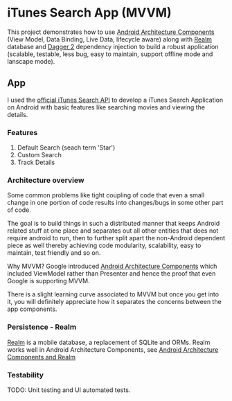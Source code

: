 iTunes Search App (MVVM)
======

This project demonstrates how to use [Android Architecture Components][1] (View Model, Data Binding, Live Data, lifecycle aware) along with [Realm][2] database and [Dagger 2][3] dependency injection to build a robust application (scalable, testable, less bug, easy to maintain, support offline mode and lanscape mode).

## App

I used the [official iTunes Search API][4] to develop a iTunes Search Application on Android with basic features like searching movies and viewing the details.

### Features
1) Default Search (seach term 'Star')
2) Custom Search
3) Track Details

### Architecture overview

Some common problems like tight coupling of code that even a small change in one portion of code results into changes/bugs in some other part of code.

The goal is to build things in such a distributed manner that keeps Android related stuff at one place and separates out all other entities that does not require android to run, then to further split apart the non-Android dependent piece as well thereby achieving code modularity, scalability, easy to maintain, test friendly and so on. 

Why MVVM? Google introduced [Android Architecture Components][1] which included ViewModel rather than Presenter and hence the proof that even Google is supporting MVVM.

There is a slight learning curve associated to MVVM but once you get into it, you will definitely appreciate how it separates the concerns between the app components.

### Persistence - Realm

[Realm][2] is a mobile database, a replacement of SQLite and ORMs. Realm works well in Android Architecture Components, see [Android Architecture Components and Realm][5]

### Testability

TODO: Unit testing and UI automated tests.


[1]: https://developer.android.com/topic/libraries/architecture/index.html
[2]: https://realm.io
[3]: https://github.com/google/dagger
[4]: https://affiliate.itunes.apple.com/resources/documentation/itunes-store-web-service-search-api/
[5]: https://en.wikipedia.org/wiki/Model%E2%80%93view%E2%80%93viewmodel
[6]: https://academy.realm.io/posts/android-architecture-components-and-realm/
